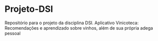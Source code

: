 # Projeto-DSI
Repositório para o projeto da disciplina DSI.
Aplicativo Vinicoteca: Recomendações e aprendizado sobre vinhos, além de sua própria adega pessoal